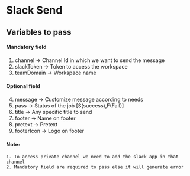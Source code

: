 # Slack Send 

## Variables to pass 

#### Mandatory field
1. channel    -> Channel Id in which we want to send the message 
2. slackToken -> Token to access the workspace
3. teamDomain -> Workspace name

#### Optional field
4. message    -> Customize message according to needs
5. pass       -> Status of the job [S(success),F(Fail)]
6. title      -> Any specific title to send
7. footer     -> Name on footer
8. pretext    -> Pretext
9. footerIcon -> Logo on footer


#### Note:
    1. To access private channel we need to add the slack app in that channel 
    2. Mandatory field are required to pass else it will generate error